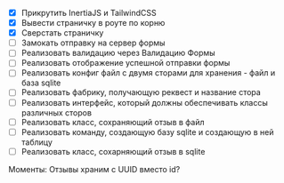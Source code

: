 -   [x] Прикрутить InertiaJS и TailwindCSS
-   [x] Вывести страничку в роуте по корню
-   [x] Сверстать страничку
-   [ ] Замокать отправку на сервер формы
-   [ ] Реализовать валидацию через Валидацию Формы
-   [ ] Реализовать отображение успешной отправки формы
-   [ ] Реализовать конфиг файл с двумя сторами для хранения - файл и база sqlite
-   [ ] Реализовать фабрику, получающую реквест и название стора
-   [ ] Реализовать интерфейс, который должны обеспечивать классы различных сторов
-   [ ] Реализовать класс, сохраняющий отзыв в файл
-   [ ] Реализовать команду, создающую базу sqlite и создающую в ней таблицу
-   [ ] Реализовать класс, сохарняющий отзыв в sqlite

Моменты:
Отзывы храним с UUID вместо id?
